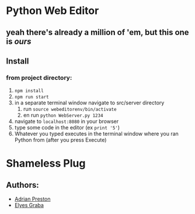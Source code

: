 # Python Web Editor
## yeah there's already a million of 'em, but this one is _ours_

## Install

### from project directory:

1. `npm install`
2. `npm run start`
3. in a separate terminal window navigate to src/server directory
    1. run `source webeditorenv/bin/activate`
    2. en run `python WebServer.py 1234`
4. navigate to `localhost:8080` in your browser
5. type some code in the editor (ex `print '5'`)
6. Whatever you typed executes in the terminal window where you ran Python from (after you press Execute)

# Shameless Plug
## Authors:
    
* [Adrian Preston](https://www.linkedin.com/in/adrian-preston/ "Baws Man McGhee") 
* [Elyes Graba](https://www.linkedin.com/in/elyes-graba "The prime suktemous")
